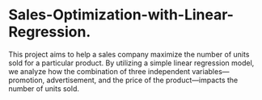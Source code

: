 # Sales-Optimization-with-Linear-Regression.
This project aims to help a sales company maximize the number of units sold for a particular product. By utilizing a simple linear regression model, we analyze how the combination of three independent variables—promotion, advertisement, and the price of the product—impacts the number of units sold.
